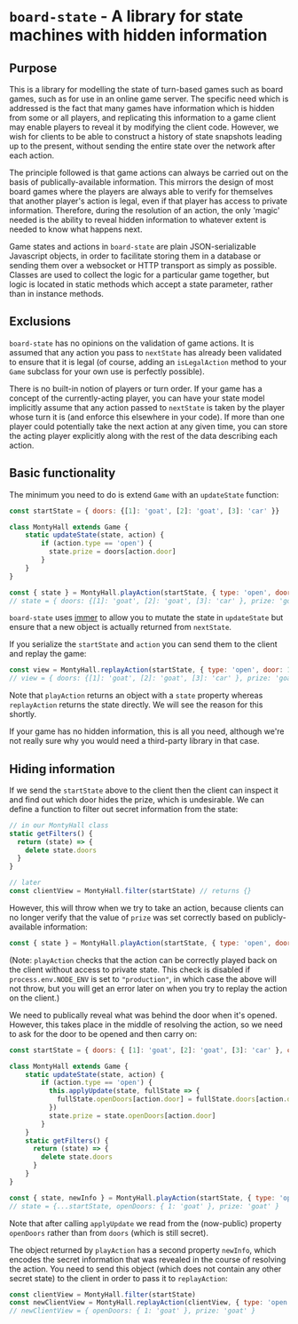 `board-state` - A library for state machines with hidden information
===================================================================

## Purpose

This is a library for modelling the state of turn-based games such as board games, such as for use
in an online game server. The specific need which is addressed is the fact that many games have
information which is hidden from some or all players, and replicating this information to a game
client may enable players to reveal it by modifying the client code. However, we wish for clients
to be able to construct a history of state snapshots leading up to the present, without sending
the entire state over the network after each action.

The principle followed is that game actions can always be carried out on the basis of publically-available
information. This mirrors the design of most board games where the players are always able to verify for
themselves that another player's action is legal, even if that player has access to private information.
Therefore, during the resolution of an action, the only 'magic' needed is the ability to reveal hidden
information to whatever extent is needed to know what happens next.

Game states and actions in `board-state` are plain JSON-serializable Javascript objects, in order
to facilitate storing them in a database or sending them over a websocket or HTTP transport as
simply as possible. Classes are used to collect the logic for a particular game together, but logic
is located in static methods which accept a state parameter, rather than in instance methods.

## Exclusions

`board-state` has no opinions on the validation of game actions. It is assumed that any action you
pass to `nextState` has already been validated to ensure that it is legal (of course, adding an
`isLegalAction` method to your `Game` subclass for your own use is perfectly possible).

There is no built-in notion of players or turn order. If your game has a concept of the currently-acting player,
you can have your state model implicitly assume that any action passed to `nextState` is taken
by the player whose turn it is (and enforce this elsewhere in your code). If more than one player
could potentially take the next action at any given time, you can store the acting player
explicitly along with the rest of the data describing each action.

## Basic functionality

The minimum you need to do is extend `Game` with an `updateState` function:

```javascript
const startState = { doors: {[1]: 'goat', [2]: 'goat', [3]: 'car' }}

class MontyHall extends Game {
    static updateState(state, action) {
        if (action.type == 'open') {
          state.prize = doors[action.door]
        }
    }
}

const { state } = MontyHall.playAction(startState, { type: 'open', door: 1 })
// state = { doors: {[1]: 'goat', [2]: 'goat', [3]: 'car' }, prize: 'goat' }
```

`board-state` uses [immer](https://github.com/immerjs/immer) to allow you to mutate the state in `updateState` but ensure that a new
object is actually returned from `nextState`.

If you serialize the `startState` and `action` you can send them to the client and replay the game:

```javascript
const view = MontyHall.replayAction(startState, { type: 'open', door: 1 })
// view = { doors: {[1]: 'goat', [2]: 'goat', [3]: 'car' }, prize: 'goat' }
```

Note that `playAction` returns an object with a `state` property whereas `replayAction` returns the state directly.
We will see the reason for this shortly.

If your game has no hidden information, this is all you need, although we're not really sure why you
would need a third-party library in that case.

## Hiding information

If we send the `startState` above to the client then the client can inspect it and find out which door hides
the prize, which is undesirable. We can define a function to filter out secret information from the state:

```javascript
// in our MontyHall class
static getFilters() {
  return (state) => {
    delete state.doors
  }
}

// later
const clientView = MontyHall.filter(startState) // returns {}
```

However, this will throw when we try to take an action, because clients can no longer verify that the
value of `prize` was set correctly based on publicly-available information:

```javascript
const { state } = MontyHall.playAction(startState, { type: 'open', door: 1 }) // throws an error
```

(Note: `playAction` checks that the action can be correctly played back on the client without access to
private state. This check is disabled if `process.env.NODE_ENV` is set to `"production"`, in which case
the above will not throw, but you will get an error later on when you try to replay the action on the
client.)

We need to publically reveal what was behind the door when it's opened. However, this takes place in
the middle of resolving the action, so we need to ask for the door to be opened and then carry on:

```javascript
const startState = { doors: { [1]: 'goat', [2]: 'goat', [3]: 'car' }, openDoors: {} }

class MontyHall extends Game {
    static updateState(state, action) {
        if (action.type == 'open') {
          this.applyUpdate(state, fullState => {
            fullState.openDoors[action.door] = fullState.doors[action.door]
          })
          state.prize = state.openDoors[action.door]
        }
    }
    static getFilters() {
      return (state) => {
        delete state.doors
      }
    }
}

const { state, newInfo } = MontyHall.playAction(startState, { type: 'open', door: 1 })
// state = {...startState, openDoors: { 1: 'goat' }, prize: 'goat' }
```

Note that after calling `applyUpdate` we read from the (now-public) property `openDoors` rather
than from `doors` (which is still secret).

The object returned by `playAction` has a second property `newInfo`, which encodes the secret
information that was revealed in the course of resolving the action. You need to send this object
(which does not contain any other secret state) to the client in order to pass it to `replayAction`:

```javascript
const clientView = MontyHall.filter(startState)
const newClientView = MontyHall.replayAction(clientView, { type: 'open', door: 1 }, newInfo)
// newClientView = { openDoors: { 1: 'goat' }, prize: 'goat' }
```
